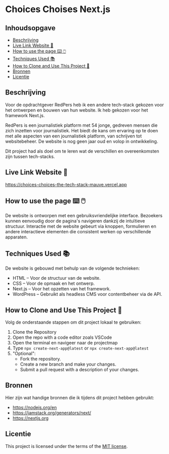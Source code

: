 # Choices Choises Next.js

## Inhoudsopgave
  * [Beschrijving](https://github.com/annelinderaadsheer/choices-choices-the-tech-stack/blob/main/README.md#beschrijving)
  * [Live Link Website 🔗](https://github.com/annelinderaadsheer/choices-choices-the-tech-stack/blob/main/README.md#live-link-website-)
  * [How to use the page ⌨️ 🖱️](https://github.com/annelinderaadsheer/choices-choices-the-tech-stack/blob/main/README.md#how-to-use-the-page-%EF%B8%8F-%EF%B8%8F)
  * [Techniques Used 📚](https://github.com/annelinderaadsheer/choices-choices-the-tech-stack/blob/main/README.md#techniques-used-)
  * [How to Clone and Use This Project 👯](https://github.com/annelinderaadsheer/choices-choices-the-tech-stack/blob/main/README.md#how-to-clone-and-use-this-project-)
  * [Bronnen](https://github.com/annelinderaadsheer/choices-choices-the-tech-stack/blob/main/README.md#bronnen)
  * [Licentie](https://github.com/annelinderaadsheer/choices-choices-the-tech-stack/blob/main/README.md#licentie)

## Beschrijving

Voor de opdrachtgever RedPers heb ik een andere tech-stack gekozen voor het ontwerpen en bouwen van hun website. 
Ik heb gekozen voor het framework Next.js.

RedPers is een journalistiek platform met 54 jonge, gedreven mensen die zich inzetten voor journalistiek. Het biedt de kans om ervaring op te doen met alle aspecten van een journalistiek platform, van schrijven tot websitebeheer. De website is nog geen jaar oud en volop in ontwikkeling.

Dit project had als doel om te leren wat de verschillen en overeenkomsten zijn tussen tech-stacks.

## Live Link Website 🔗

https://choices-choices-the-tech-stack-mauve.vercel.app

## How to use the page ⌨️ 🖱️
De website is ontworpen met een gebruiksvriendelijke interface. Bezoekers kunnen eenvoudig door de pagina's navigeren dankzij de intuïtieve structuur. Interactie met de website gebeurt via knoppen, formulieren en andere interactieve elementen die consistent werken op verschillende apparaten.

## Techniques Used 📚
De website is gebouwd met behulp van de volgende technieken:
* HTML – Voor de structuur van de website.
* CSS – Voor de opmaak en het ontwerp.
* Next.js – Voor het opzetten van het framework.
* WordPress – Gebruikt als headless CMS voor contentbeheer via de API.

## How to Clone and Use This Project 👯
Volg de onderstaande stappen om dit project lokaal te gebruiken:

1. Clone the Repository 
2. Open the repo with a code editor zoals VSCode
3. Open the terminal en navigeer naar de projectmap
4. Type ```npx create-next-app@latest``` or ```npx create-next-app@latest```
6. "Optional":
   - Fork the repository.
   - Create a new branch and make your changes.
   - Submit a pull request with a description of your changes. 

## Bronnen
Hier zijn wat handige bronnen die ik tijdens dit project hebben gebruikt:

* https://nodejs.org/en
* https://jamstack.org/generators/next/
* https://nextjs.org

## Licentie

This project is licensed under the terms of the [MIT license](./LICENSE).
